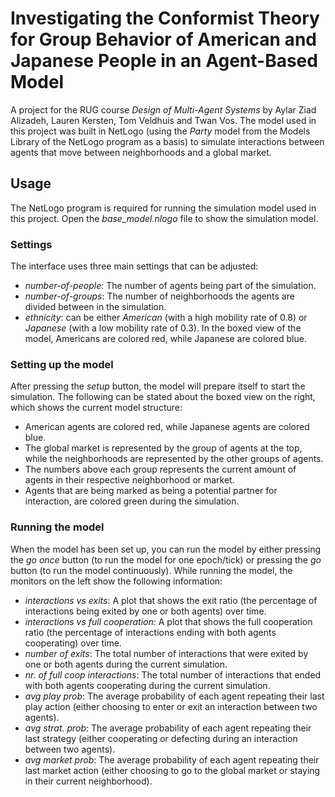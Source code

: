 # Investigating the Conformist Theory for Group Behavior of American and Japanese People in an Agent-Based Model

A project for the RUG course *Design of Multi-Agent Systems* by Aylar Ziad Alizadeh, Lauren Kersten, Tom Veldhuis and Twan Vos. The model used in this project was built in NetLogo (using the *Party* model from the Models Library of the NetLogo program as a basis) to simulate interactions between agents that move between neighborhoods and a global market. 

## Usage
The NetLogo program is required for running the simulation model used in this project. Open the *base_model.nlogo* file to show the simulation model.

### Settings
The interface uses three main settings that can be adjusted:
- *number-of-people*: The number of agents being part of the simulation.
- *number-of-groups*: The number of neighborhoods the agents are divided between in the simulation.
- *ethnicity*: can be either *American* (with a high mobility rate of 0.8) or *Japanese* (with a low mobility rate of 0.3). In the boxed view of the model, Americans are colored red, while Japanese are colored blue.

### Setting up the model
After pressing the *setup* button, the model will prepare itself to start the simulation. The following can be stated about the boxed view on the right, which shows the current model structure:
- American agents are colored red, while Japanese agents are colored blue.
- The global market is represented by the group of agents at the top, while the neighborhoods are represented by the other groups of agents.
- The numbers above each group represents the current amount of agents in their respective neighborhood or market.
- Agents that are being marked as being a potential partner for interaction, are colored green during the simulation.

### Running the model
When the model has been set up, you can run the model by either pressing the *go once* button (to run the model for one epoch/tick) or pressing the *go* button (to run the model continuously). While running the model, the monitors on the left show the following information:
- *interactions vs exits*: A plot that shows the exit ratio (the percentage of interactions being exited by one or both agents) over time.
- *interactions vs full cooperation*: A plot that shows the full cooperation ratio (the percentage of interactions ending with both agents cooperating) over time.
- *number of exits*: The total number of interactions that were exited by one or both agents during the current simulation.
- *nr. of full coop interactions*: The total number of interactions that ended with both agents cooperating during the current simulation.
- *avg play prob*: The average probability of each agent repeating their last play action (either choosing to enter or exit an interaction between two agents).
- *avg strat. prob*: The average probability of each agent repeating their last strategy (either cooperating or defecting during an interaction between two agents).
- *avg market prob*: The average probability of each agent repeating their last market action (either choosing to go to the global market or staying in their current neighborhood).